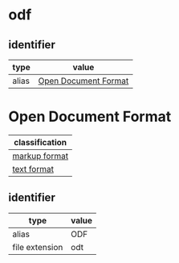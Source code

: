 # odf

## identifier
| type              | value
| ----------------- | -----
| alias             | [Open Document Format](#open-document-format)

# Open Document Format
| classification
| --------------
| [markup format](markup.md)
| [text format](text.md)

## identifier
| type              | value
| ----------------- | -----
| alias             | ODF
| file extension    | odt

